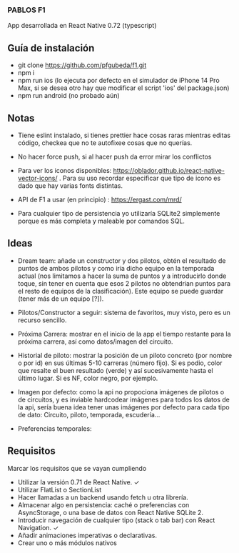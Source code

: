 ### PABLOS F1

App desarrollada en React Native 0.72 (typescript)

## Guía de instalación

- git clone https://github.com/pfgubeda/f1.git
- npm i
- npm run ios (lo ejecuta por defecto en el simulador de iPhone 14 Pro Max, si se desea otro hay que modificar el script 'ios' del package.json)
- npm run android (no probado aún)


## Notas

- Tiene eslint instalado, si tienes prettier hace cosas raras mientras editas código, checkea que no te autofixee cosas que no querías.

- No hacer force push, si al hacer push da error mirar los conflictos
 
- Para ver los iconos disponibles: https://oblador.github.io/react-native-vector-icons/ . Para su uso recordar especificar que tipo de icono es dado que hay varias fonts distintas.

- API de F1 a usar (en principio) : https://ergast.com/mrd/

- Para cualquier tipo de persistencia yo utilizaría SQLite2 simplemente porque es más completa y maleable por comandos SQL.

## Ideas
 
 - Dream team: añade un constructor y dos pilotos, obtén el resultado de puntos de ambos pilotos y como iría dicho equipo en la temporada actual (nos limitamos a hacer la suma de puntos y a introducirlo donde toque, sin tener en cuenta que esos 2 pilotos no obtendrian puntos para el resto de equipos de la clasificación). Este equipo se puede guardar (tener más de un equipo [?]).

 - Pilotos/Constructor a seguir: sistema de favoritos, muy visto, pero es un recurso sencillo.

 - Próxima Carrera: mostrar en el inicio de la app el tiempo restante para la próxima carrera, así como datos/imagen del circuito.

 - Historial de piloto: mostrar la posición de un piloto concreto (por nombre o por id) en sus últimas 5-10 carreras (número fijo). Si es podio, color que resalte el buen resultado (verde) y así sucesivamente hasta el último lugar. Si es NF, color negro, por ejemplo.

- Imagen por defecto: como la api no propociona imágenes de pilotos o de circuitos, y es inviable hardcodear imágenes para todos los datos de la api, sería buena idea tener unas imágenes por defecto para cada tipo de dato: Circuito, piloto, temporada, escudería...

- Preferencias temporales:

## Requisitos

Marcar los requisitos que se vayan cumpliendo

- Utilizar la versión 0.71 de React Native. ✓
- Utilizar FlatList o SectionList
- Hacer llamadas a un backend usando fetch u otra librería.
- Almacenar algo en persistencia: caché o preferencias con AsyncStorage, o una base de datos con React Native SQLite 2.
- Introducir navegación de cualquier tipo (stack o tab bar) con React Navigation. ✓
- Añadir animaciones imperativas o declarativas.
- Crear uno o más módulos nativos
